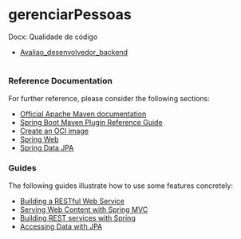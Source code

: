 # gerenciarPessoas

 Docx: Qualidade de código
* [Avaliao_desenvolvedor_backend](https://github.com/jailcomfranssa/gerenciarPessoas/blob/main/avaliao_desenvolvedor_backend.docx)
# 


### Reference Documentation
For further reference, please consider the following sections:

* [Official Apache Maven documentation](https://maven.apache.org/guides/index.html)
* [Spring Boot Maven Plugin Reference Guide](https://docs.spring.io/spring-boot/docs/2.7.9-SNAPSHOT/maven-plugin/reference/html/)
* [Create an OCI image](https://docs.spring.io/spring-boot/docs/2.7.9-SNAPSHOT/maven-plugin/reference/html/#build-image)
* [Spring Web](https://docs.spring.io/spring-boot/docs/2.7.9-SNAPSHOT/reference/htmlsingle/#web)
* [Spring Data JPA](https://docs.spring.io/spring-boot/docs/2.7.9-SNAPSHOT/reference/htmlsingle/#data.sql.jpa-and-spring-data)

### Guides
The following guides illustrate how to use some features concretely:

* [Building a RESTful Web Service](https://spring.io/guides/gs/rest-service/)
* [Serving Web Content with Spring MVC](https://spring.io/guides/gs/serving-web-content/)
* [Building REST services with Spring](https://spring.io/guides/tutorials/rest/)
* [Accessing Data with JPA](https://spring.io/guides/gs/accessing-data-jpa/)

